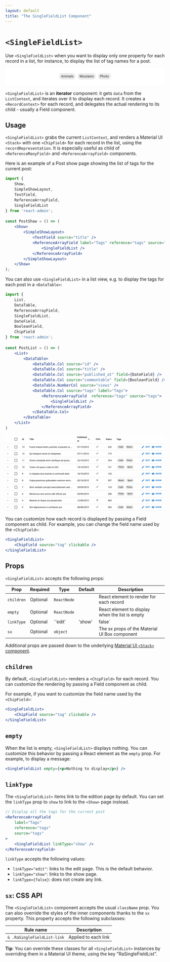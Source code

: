 ```yaml
---
layout: default
title: "The SingleFieldList Component"
---
```


# `<SingleFieldList>`

Use `<SingleFieldList>` when you want to display only one property for each record in a list, for instance, to display the list of tag names for a post.

![SingleFieldList](./img/ReferenceArrayField-default-child.png)

`<SingleFieldList>` is an **iterator** component: it gets `data` from the `ListContext`, and iterates over it to display each record. It creates a `<RecordContext>` for each record, and delegates the actual rendering to its child - usually a Field component. 

## Usage

`<SingleFieldList>` grabs the current `ListContext`, and renders a Material UI `<Stack>` with one `<ChipField>` for each record in the list, using the `recordRepresentation`. It is especially useful as child of `<ReferenceManyField>` and `<ReferenceArrayField>` components.

Here is an example of a Post show page showing the list of tags for the current post:

```jsx
import {
    Show,
    SimpleShowLayout,
    TextField,
    ReferenceArrayField,
    SingleFieldList
} from 'react-admin';

const PostShow = () => (
    <Show>
        <SimpleShowLayout>
            <TextField source="title" />
            <ReferenceArrayField label="Tags" reference="tags" source="tags">
                <SingleFieldList />
            </ReferenceArrayField>
        </SimpleShowLayout>
    </Show>
);
```

You can also use  `<SingleFieldList>` in a list view, e.g. to display the tags for each post in a `<DataTable>`:

```jsx
import { 
    List,
    DataTable,
    ReferenceArrayField,
    SingleFieldList,
    DateField,
    BooleanField,
    ChipField
} from 'react-admin';

const PostList = () => (
    <List>
        <DataTable>
            <DataTable.Col source="id" />
            <DataTable.Col source="title" />
            <DataTable.Col source="published_at" field={DateField} />
            <DataTable.Col source="commentable" field={BooleanField} />
            <DataTable.NumberCol source="views" />
            <DataTable.Col source="tags" label="Tags">
                <ReferenceArrayField  reference="tags" source="tags">
                    <SingleFieldList />
                </ReferenceArrayField>
            </DataTable.Col>
        </DataTable>
    </List>
)
```

![SingleFieldList in Datagrid](./img/singlefieldlist-datagrid.png)

You can customize how each record is displayed by passing a Field component as child. For example, you can change the field name used by the `<ChipField>`:

```jsx
<SingleFieldList>
    <ChipField source="tag" clickable />
</SingleFieldList>
```

## Props

`<SingleFieldList>` accepts the following props:

| Prop        | Required | Type                      | Default | Description                                     |
| ----------- | -------- | ------------------------- | ------- | ----------------------------------------------- |
| `children`  | Optional | `ReactNode`               |         | React element to render for each record         |
| `empty`     | Optional | `ReactNode`               |         | React element to display when the list is empty |
| `linkType`  | Optional | `'edit' | 'show' | false` | `edit`  | The target of the link on each item             |
| `sx`        | Optional | `object`                  |         | The sx props of the Material UI Box component   |

Additional props are passed down to the underlying [Material UI `<Stack>` component](https://mui.com/material-ui/react-stack/).

## `children`

By default, `<SingleFieldList>` renders a `<ChipField>` for each record. You can customize the rendering by passing a Field component as child. 

For example, if you want to customize the field name used by the `<ChipField>`:

```jsx
<SingleFieldList>
    <ChipField source="tag" clickable />
</SingleFieldList>
```

## `empty`

When the list is empty, `<SingleFieldList>` displays nothing. You can customize this behavior by passing a React element as the `empty` prop. For example, to display a message:

```jsx
<SingleFieldList empty={<p>Nothing to display</p>} />
```

## `linkType`

The `<SingleFieldList>` items link to the edition page by default. You can set the `linkType` prop to `show` to link to the `<Show>` page instead.

```jsx
// Display all the tags for the current post
<ReferenceArrayField
    label="Tags"
    reference="tags"
    source="tags"
>
    <SingleFieldList linkType="show" />
</ReferenceArrayField>
```

`linkType` accepts the following values:

* `linkType="edit"`: links to the edit page. This is the default behavior.
* `linkType="show"`: links to the show page.
* `linkType={false}`: does not create any link.

## `sx`: CSS API

The `<SingleFieldList>` component accepts the usual `className` prop. You can also override the styles of the inner components thanks to the `sx` property. This property accepts the following subclasses:

| Rule name                   | Description             |
|-----------------------------|-------------------------|
| `& .RaSingleFieldList-link` | Applied to each link    |

**Tip**: You can override these classes for all `<SingleFieldList>` instances by overriding them in a Material UI theme, using the key "RaSingleFieldList".
